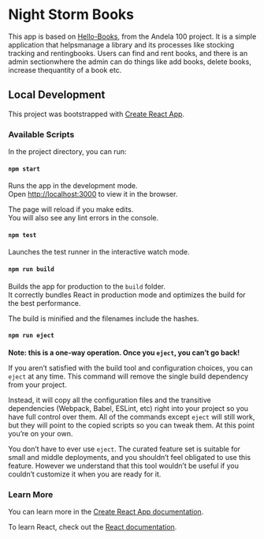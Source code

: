 # Night Storm Books

This app is based on [Hello-Books](https://drive.google.com/open?id=10ls6o9N6WqnJYm_PseXQ_EljablAoEX36hVUlYxc4xc), from the Andela 100 project.
It is a ​​simple​​ application​​ that​​ helps​​ manage​​ a ​​library​​ and ​​its ​​processes​​ like​​ stocking tracking ​​and​​ renting ​​books. ​​Users ​​can​​ find​​ and​​ rent​​ books, and there is ​​an​​ admin​​ section​​ where​​ the admin ​​can ​​do ​​things ​​like ​​add​​ books, ​​delete books, ​​increase ​​the ​​quantity ​​of ​​a ​​book​​ etc.


## Local Development

This project was bootstrapped with [Create React App](https://github.com/facebook/create-react-app).

### Available Scripts

In the project directory, you can run:

#### `npm start`

Runs the app in the development mode.<br>
Open [http://localhost:3000](http://localhost:3000) to view it in the browser.

The page will reload if you make edits.<br>
You will also see any lint errors in the console.

#### `npm test`

Launches the test runner in the interactive watch mode.<br>

#### `npm run build`

Builds the app for production to the `build` folder.<br>
It correctly bundles React in production mode and optimizes the build for the best performance.

The build is minified and the filenames include the hashes.<br>

#### `npm run eject`

**Note: this is a one-way operation. Once you `eject`, you can’t go back!**

If you aren’t satisfied with the build tool and configuration choices, you can `eject` at any time. This command will remove the single build dependency from your project.

Instead, it will copy all the configuration files and the transitive dependencies (Webpack, Babel, ESLint, etc) right into your project so you have full control over them. All of the commands except `eject` will still work, but they will point to the copied scripts so you can tweak them. At this point you’re on your own.

You don’t have to ever use `eject`. The curated feature set is suitable for small and middle deployments, and you shouldn’t feel obligated to use this feature. However we understand that this tool wouldn’t be useful if you couldn’t customize it when you are ready for it.

### Learn More

You can learn more in the [Create React App documentation](https://facebook.github.io/create-react-app/docs/getting-started).

To learn React, check out the [React documentation](https://reactjs.org/).

